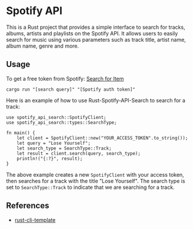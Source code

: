 # Spotify API
This is a Rust project that provides a simple interface to search for tracks, albums, artists and playlists on the Spotify API. It allows users to easily search for music using various parameters such as track title, artist name, album name, genre and more.

## Usage
To get a free token from Spotify: [Search for Item](https://developer.spotify.com/console/get-search-item/?q=Muse&type=track&market=US&limit=5&offset=5&include_external=)
```
cargo run "[search query]" "[Spotify auth token]"
```
Here is an example of how to use Rust-Spotify-API-Search to search for a track:
```
use spotify_api_search::SpotifyClient;
use spotify_api_search::types::SearchType;

fn main() {
    let client = SpotifyClient::new("YOUR_ACCESS_TOKEN".to_string());
    let query = "Lose Yourself";
    let search_type = SearchType::Track;
    let result = client.search(query, search_type);
    println!("{:?}", result);
}
```
The above example creates a new `SpotifyClient` with your access token, then searches for a track with the title "Lose Yourself". The search type is set to `SearchType::Track` to indicate that we are searching for a track.

## References

* [rust-cli-template](https://github.com/kbknapp/rust-cli-template)
